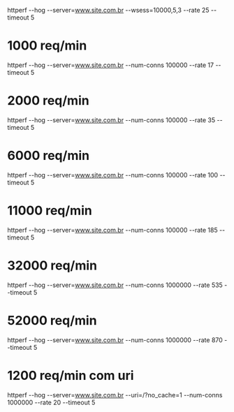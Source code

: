 httperf --hog --server=www.site.com.br --wsess=10000,5,3 --rate 25 --timeout 5
# 1000 req/min
httperf --hog --server=www.site.com.br --num-conns 100000 --rate 17 --timeout 5
# 2000 req/min
httperf --hog --server=www.site.com.br --num-conns 100000 --rate 35 --timeout 5
# 6000 req/min
httperf --hog --server=www.site.com.br --num-conns 100000 --rate 100 --timeout 5
# 11000 req/min
httperf --hog --server=www.site.com.br --num-conns 100000 --rate 185 --timeout 5
# 32000 req/min
httperf --hog --server=www.site.com.br --num-conns 1000000 --rate 535 --timeout 5
# 52000 req/min
httperf --hog --server=www.site.com.br --num-conns 1000000 --rate 870 --timeout 5
# 1200 req/min com uri
httperf --hog --server=www.site.com.br --uri=/?no_cache=1 --num-conns 1000000 --rate 20 --timeout 5